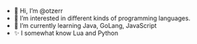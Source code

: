- 👋 Hi, I’m @otzerr
- 👀 I’m interested in different kinds of programming languages.
- 🌱 I’m currently learning Java, GoLang, JavaScript
- ✨ I somewhat know Lua and Python

<!---
otzerr/otzerr is a ✨ special ✨ repository because its `README.md` (this file) appears on your GitHub profile.
You can click the Preview link to take a look at your changes.
--->
